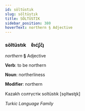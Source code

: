 ```yaml
---
id: söltüstık
slug: söltüstık
title: SÖLTÜSTIK
sidebar_position: 380
hoverText: northern § Adjective
---
```


### söltüstık&emsp;<span kind="abugida">ɐ͊ıćʄc̑ȷ</span>

*northern* **§** Adjective

**Verb**: to be northern

**Noun**: northerliness

**Modifier**: northern

Kazakh солтүстік soltüstık [so̙ltʉstɪ̞k]

*Turkic Language Family*